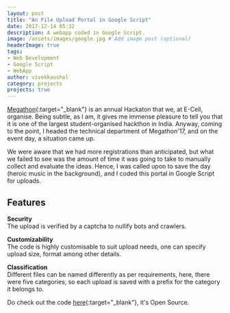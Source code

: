 ```yaml
---
layout: post
title: "An File Upload Portal in Google Script"
date: 2017-12-14 05:32
description: A webapp coded in Google Script.
image: /assets/images/google.jpg # Add image post (optional)
headerImage: true
tags:
- Web Development
- Google Script
- WebApp
author: vivekkaushal
category: projects
projects: true
---
```


[Megathon][megathon]{:target="_blank"} is an annual Hackaton that we, at E-Cell, organise. Being subtle, as I am, it gives me immense pleasure to tell you that it is one of the largest student-organised hackthon in India. Anyway, coming to the point, I headed the technical department of Megathon'17, and on the event day, a situation came up.

We were aware that we had more registrations than anticipated, but what we failed to see was the amount of time it was going to take to manually collect and evaluate the ideas. Hence, I was called upon to save the day (heroic music in the background), and I coded this portal in Google Script for uploads.

## Features

**Security**  
The upload is verified by a captcha to nullify bots and crawlers.

**Customizability**  
The code is highly customisable to suit upload needs, one can specify upload size, format among other details.

**Classification**  
Different files can be named differently as per requirements, here, there were five categories, so each upload is saved with a prefix for the category it belongs to.

Do check out the code [here][github]{:target="_blank"}, it's Open Source.

[github]: https://github.com/kaushalvivek/GSUploader
[megathon]: http://www.megathon.tech